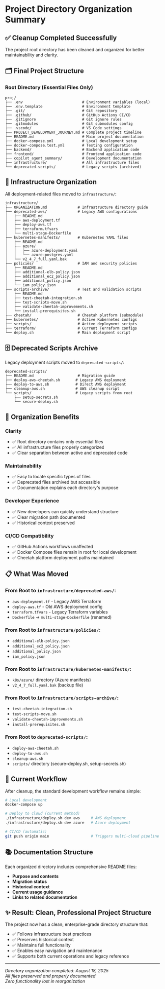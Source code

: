 # Project Directory Organization Summary

## ✅ **Cleanup Completed Successfully**

The project root directory has been cleaned and organized for better maintainability and clarity.

## 🗂️ **Final Project Structure**

### **Root Directory (Essential Files Only)**
```
proj/
├── .env                           # Environment variables (local)
├── .env.template                  # Environment template
├── .git/                          # Git repository
├── .github/                       # GitHub Actions CI/CD
├── .gitignore                     # Git ignore rules
├── .gitmodules                    # Git submodules config
├── .vscode/                       # VS Code settings
├── PROJECT_DEVELOPMENT_JOURNEY.md # Complete project timeline
├── README.md                      # Main project documentation
├── docker-compose.yml             # Local development setup
├── docker-compose.test.yml        # Testing configuration
├── backend/                       # Backend application code
├── frontend/                      # Frontend application code
├── copilot_agent_summary/         # Development documentation
├── infrastructure/                # All infrastructure files
└── deprecated-scripts/            # Legacy scripts (archived)
```

## 📁 **Infrastructure Organization**

All deployment-related files moved to `infrastructure/`:

```
infrastructure/
├── ORGANIZATION.md              # Infrastructure directory guide
├── deprecated-aws/              # Legacy AWS configurations
│   ├── README.md
│   ├── aws-deployment.tf
│   ├── deploy-aws.tf  
│   ├── terraform.tfvars
│   └── multi-stage-Dockerfile
├── kubernetes-manifests/        # Kubernetes YAML files
│   ├── README.md
│   ├── azure/
│   │   ├── azure-deployment.yaml
│   │   └── azure-postgres.yaml
│   └── v2_4_7_full.yaml.bak
├── policies/                    # IAM and security policies
│   ├── README.md
│   ├── additional-elb-policy.json
│   ├── additional_ec2_policy.json
│   ├── additional_policy.json
│   └── iam_policy.json
├── scripts-archive/             # Test and validation scripts
│   ├── README.md
│   ├── test-cheetah-integration.sh
│   ├── test-scripts-move.sh
│   ├── validate-cheetah-improvements.sh
│   └── install-prerequisites.sh
├── cheetah/                     # Cheetah platform (submodule)
├── kubernetes/                  # Active Kubernetes configs
├── scripts/                     # Active deployment scripts
├── terraform/                   # Current Terraform configs
└── deploy.sh                    # Main deployment script
```

## 🗄️ **Deprecated Scripts Archive**

Legacy deployment scripts moved to `deprecated-scripts/`:

```
deprecated-scripts/
├── README.md                    # Migration guide
├── deploy-aws-cheetah.sh       # Legacy AWS deployment
├── deploy-to-aws.sh            # Direct AWS deployment
├── cleanup-aws.sh              # AWS cleanup script
└── scripts/                    # Legacy scripts from root
    ├── setup-secrets.sh
    └── secure-deploy.sh
```

## 🎯 **Organization Benefits**

### **Clarity** 
- ✅ Root directory contains only essential files
- ✅ All infrastructure files properly categorized
- ✅ Clear separation between active and deprecated code

### **Maintainability**
- ✅ Easy to locate specific types of files
- ✅ Deprecated files archived but accessible
- ✅ Documentation explains each directory's purpose

### **Developer Experience**
- ✅ New developers can quickly understand structure  
- ✅ Clear migration path documented
- ✅ Historical context preserved

### **CI/CD Compatibility**
- ✅ GitHub Actions workflows unaffected
- ✅ Docker Compose files remain in root for local development
- ✅ Cheetah platform deployment paths maintained

## 📋 **What Was Moved**

### **From Root to `infrastructure/deprecated-aws/`:**
- `aws-deployment.tf` - Legacy AWS Terraform
- `deploy-aws.tf` - Old AWS deployment config
- `terraform.tfvars` - Legacy Terraform variables  
- `Dockerfile` → `multi-stage-Dockerfile` (renamed)

### **From Root to `infrastructure/policies/`:**
- `additional-elb-policy.json`
- `additional_ec2_policy.json` 
- `additional_policy.json`
- `iam_policy.json`

### **From Root to `infrastructure/kubernetes-manifests/`:**
- `k8s/azure/` directory (Azure manifests)
- `v2_4_7_full.yaml.bak` (backup file)

### **From Root to `infrastructure/scripts-archive/`:**
- `test-cheetah-integration.sh`
- `test-scripts-move.sh`
- `validate-cheetah-improvements.sh`
- `install-prerequisites.sh`

### **From Root to `deprecated-scripts/`:**
- `deploy-aws-cheetah.sh`
- `deploy-to-aws.sh`
- `cleanup-aws.sh` 
- `scripts/` directory (secure-deploy.sh, setup-secrets.sh)

## 🔄 **Current Workflow**

After cleanup, the standard development workflow remains simple:

```bash
# Local development
docker-compose up

# Deploy to cloud (current method)
./infrastructure/deploy.sh dev aws     # AWS deployment
./infrastructure/deploy.sh dev azure   # Azure deployment

# CI/CD (automatic)
git push origin main                   # Triggers multi-cloud pipeline
```

## 📚 **Documentation Structure**

Each organized directory includes comprehensive README files:
- **Purpose and contents**
- **Migration status**
- **Historical context**
- **Current usage guidance**
- **Links to related documentation**

## ✨ **Result: Clean, Professional Project Structure**

The project now has a clean, enterprise-grade directory structure that:
- ✅ Follows infrastructure best practices
- ✅ Preserves historical context
- ✅ Maintains full functionality
- ✅ Enables easy navigation and maintenance
- ✅ Supports both current operations and legacy reference

---

*Directory organization completed: August 18, 2025*  
*All files preserved and properly documented*  
*Zero functionality lost in reorganization*
